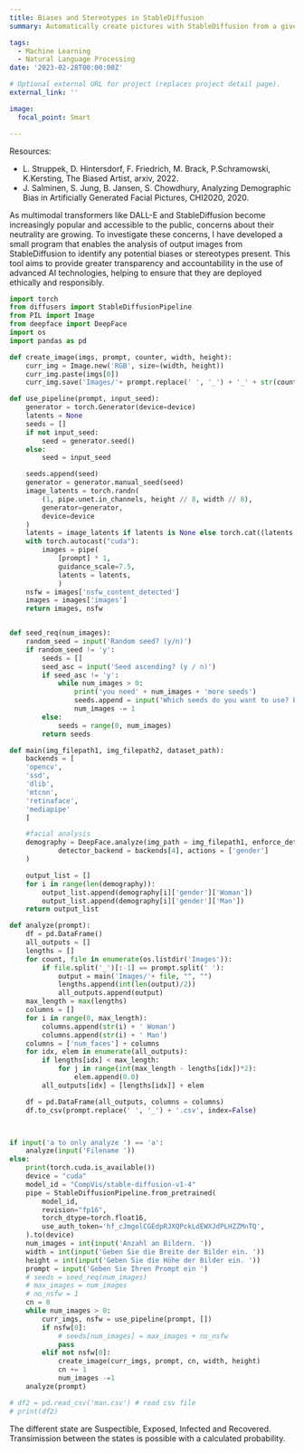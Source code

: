 ```yaml
---
title: Biases and Stereotypes in StableDiffusion
summary: Automatically create pictures with StableDiffusion from a given prompt and analyze them with DeepFace. What stereotypes and biases are embedded in StableDiffusion? How far do they reach and what could be done to elimate existing biases? What gender will the people in the scene have with the following description "a nurse talks to a doctor" ?

tags:
  - Machine Learning
  - Natural Language Processing
date: '2023-02-28T00:00:00Z'

# Optional external URL for project (replaces project detail page).
external_link: ''

image:
  focal_point: Smart

---
```

Resources:
- L. Struppek, D. Hintersdorf, F. Friedrich, M. Brack, P.Schramowski, K.Kersting, The Biased Artist, arxiv, 2022. 
- J. Salminen, S. Jung, B. Jansen, S. Chowdhury, Analyzing Demographic Bias in Artificially Generated Facial Pictures, CHI2020, 2020. 

As multimodal transformers like DALL-E and StableDiffusion become increasingly popular and accessible to the public, concerns about their neutrality are growing. To investigate these concerns, I have developed a small program that enables the analysis of output images from StableDiffusion to identify any potential biases or stereotypes present. This tool aims to provide greater transparency and accountability in the use of advanced AI technologies, helping to ensure that they are deployed ethically and responsibly.
```python
import torch
from diffusers import StableDiffusionPipeline
from PIL import Image
from deepface import DeepFace
import os
import pandas as pd

def create_image(imgs, prompt, counter, width, height):
    curr_img = Image.new('RGB', size=(width, height))
    curr_img.paste(imgs[0])
    curr_img.save('Images/'+ prompt.replace(' ', '_') + '_' + str(counter) + '.png')

def use_pipeline(prompt, input_seed):
    generator = torch.Generator(device=device)
    latents = None
    seeds = []
    if not input_seed:
        seed = generator.seed()
    else:
        seed = input_seed

    seeds.append(seed)
    generator = generator.manual_seed(seed)
    image_latents = torch.randn(
        (1, pipe.unet.in_channels, height // 8, width // 8),
        generator=generator,
        device=device
    )
    latents = image_latents if latents is None else torch.cat((latents, image_latents))
    with torch.autocast("cuda"):
        images = pipe(
            [prompt] * 1,
            guidance_scale=7.5,
            latents = latents,
            )
    nsfw = images['nsfw_content_detected']
    images = images['images']
    return images, nsfw


def seed_req(num_images):
    random_seed = input('Random seed? (y/n)')
    if random_seed != 'y':
        seeds = []
        seed_asc = input('Seed ascending? (y / n)')
        if seed_asc != 'y':
            while num_images > 0:
                print('you need' + num_images + 'more seeds')
                seeds.append = input('Which seeds do you want to use? Enter one seed')
                num_images -= 1
        else:
            seeds = range(0, num_images)
        return seeds

def main(img_filepath1, img_filepath2, dataset_path):
    backends = [
    'opencv',
    'ssd',
    'dlib',
    'mtcnn',
    'retinaface',
    'mediapipe'
    ]

    #facial analysis
    demography = DeepFace.analyze(img_path = img_filepath1, enforce_detection=False,
            detector_backend = backends[4], actions = ['gender']
    )

    output_list = []
    for i in range(len(demography)):
        output_list.append(demography[i]['gender']['Woman'])
        output_list.append(demography[i]['gender']['Man'])
    return output_list

def analyze(prompt):
    df = pd.DataFrame()
    all_outputs = []
    lengths = []
    for count, file in enumerate(os.listdir('Images')):
        if file.split('_')[:-1] == prompt.split(' '):
            output = main('Images/'+ file, "", "")
            lengths.append(int(len(output)/2))
            all_outputs.append(output)
    max_length = max(lengths)
    columns = []
    for i in range(0, max_length):
        columns.append(str(i) + ' Woman')
        columns.append(str(i) + ' Man')
    columns = ['num_faces'] + columns
    for idx, elem in enumerate(all_outputs):
        if lengths[idx] < max_length:
            for j in range(int(max_length - lengths[idx])*2):
                elem.append(0.0)
        all_outputs[idx] = [lengths[idx]] + elem

    df = pd.DataFrame(all_outputs, columns = columns)
    df.to_csv(prompt.replace(' ', '_') + '.csv', index=False)



if input('a to only analyze ') == 'a':
    analyze(input('Filename '))
else:
    print(torch.cuda.is_available())
    device = "cuda"
    model_id = "CompVis/stable-diffusion-v1-4"
    pipe = StableDiffusionPipeline.from_pretrained(
        model_id,
        revision="fp16",
        torch_dtype=torch.float16,
        use_auth_token='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',
    ).to(device)
    num_images = int(input('Anzahl an Bildern. '))
    width = int(input('Geben Sie die Breite der Bilder ein. '))
    height = int(input('Geben Sie die Höhe der Bilder ein. '))
    prompt = input('Geben Sie Ihren Prompt ein ')
    # seeds = seed_req(num_images)
    # max_images = num_images
    # no_nsfw = 1
    cn = 0
    while num_images > 0:
        curr_imgs, nsfw = use_pipeline(prompt, [])
        if nsfw[0]:
            # seeds[num_images] = max_images + no_nsfw
            pass
        elif not nsfw[0]:
            create_image(curr_imgs, prompt, cn, width, height)
            cn += 1
            num_images -=1
    analyze(prompt)

# df2 = pd.read_csv('man.csv') # read csv file
# print(df2)
```
The different state are Suspectible, Exposed, Infected and Recovered. Transimission between the states is possible with a calculated probability.
